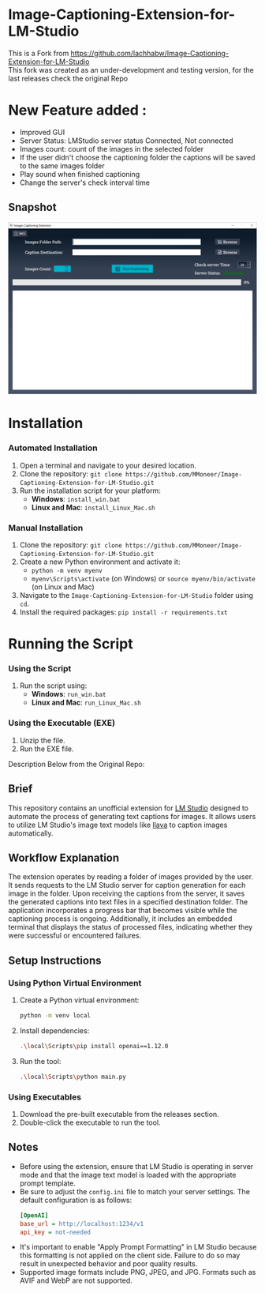 # Image-Captioning-Extension-for-LM-Studio
This is a Fork from https://github.com/lachhabw/Image-Captioning-Extension-for-LM-Studio  
This fork was created as an under-development and testing version, for the last releases check the original Repo
# New Feature added :  
- Improved GUI
- Server Status: LMStudio server status Connected, Not connected  
- Images count: count of the images in the selected folder  
- If the user didn't choose the captioning folder the captions will be saved to the same images folder
- Play sound when finished captioning
- Change the server's check  interval time


## Snapshot

![Tool Screenshot](Snapshot.png)

**Installation**
===============

### Automated Installation

1. Open a terminal and navigate to your desired location.
2. Clone the repository: `git clone https://github.com/MMoneer/Image-Captioning-Extension-for-LM-Studio.git`
3. Run the installation script for your platform:
	* **Windows**: `install_win.bat`
	* **Linux and Mac**: `install_Linux_Mac.sh`

### Manual Installation

1. Clone the repository: `git clone https://github.com/MMoneer/Image-Captioning-Extension-for-LM-Studio.git`
2. Create a new Python environment and activate it:
	* `python -m venv myenv`
	* `myenv\Scripts\activate` (on Windows) or `source myenv/bin/activate` (on Linux and Mac)
3. Navigate to the `Image-Captioning-Extension-for-LM-Studio` folder using `cd`.
4. Install the required packages: `pip install -r requirements.txt`

**Running the Script**
=====================

### Using the Script

1. Run the script using:
	* **Windows**: `run_win.bat`
	* **Linux and Mac**: `run_Linux_Mac.sh`

### Using the Executable (EXE)

1. Unzip the file.
2. Run the EXE file.

Description Below from the Original Repo:  
## Brief

This repository contains an unofficial extension for [LM Studio](https://lmstudio.ai) designed to automate the process of generating text captions for images. It allows users to utilize LM Studio's image text models like [llava](https://huggingface.co/jartine/llava-v1.5-7B-GGUF) to caption images automatically.


## Workflow Explanation

The extension operates by reading a folder of images provided by the user. It sends requests to the LM Studio server for caption generation for each image in the folder. Upon receiving the captions from the server, it saves the generated captions into text files in a specified destination folder. The application incorporates a progress bar that becomes visible while the captioning process is ongoing. Additionally, it includes an embedded terminal that displays the status of processed files, indicating whether they were successful or encountered failures.

## Setup Instructions

### Using Python Virtual Environment

1. Create a Python virtual environment:
   ```bash
   python -m venv local
   ```
2. Install dependencies:
   ```bash
   .\local\Scripts\pip install openai==1.12.0
   ```
3. Run the tool:
   ```bash
   .\local\Scripts\python main.py
   ```

### Using Executables

1. Download the pre-built executable from the releases section.
2. Double-click the executable to run the tool.


## Notes

- Before using the extension, ensure that LM Studio is operating in server mode and that the image text model is loaded with the appropriate prompt template.
- Be sure to adjust the `config.ini` file to match your server settings. The default configuration is as follows:
  ```ini
  [OpenAI]
  base_url = http://localhost:1234/v1
  api_key = not-needed
  ```
- It's important to enable "Apply Prompt Formatting" in LM Studio because this formatting is not applied on the client side. Failure to do so may result in unexpected behavior and poor quality results.
- Supported image formats include PNG, JPEG, and JPG. Formats such as AVIF and WebP are not supported.

